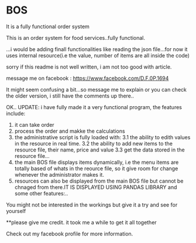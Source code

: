 # BOS
It is a fully functional order system


This is an order system for food services..fully functional.

...i would be adding finall functionalities like reading the json file...for now it uses internal resource(i.e the value, number of items are all inside the code)


sorry if this readme is not well written, i am not too good with article.

message me on facebook : https://www.facebook.com/D.F.0P.1694

It might seem confusing a bit...so message me to explain or you can check the older version, i still have the comments up there..

OK.. UPDATE:
i have fully made it a very functional program, the features include:

1. it can take order
2. process the order and makke the calculations
3. the administrative script is fully loaded with:
3.1 the ability to edith values in the resource in real time.
3.2 the ability to add new items to the resource file, their name, price and value
3.3 get the data stored in the resource file... 
4. the main BOS file displays items dynamically, i.e the menu items are totally based of whats in the reource file, so it give room for change whenever the administrator makes it.
5. resources can also be displayed from the main BOS  file but cannot be chnaged from there.IT IS DISPLAYED USING PANDAS LIBRARY
and some other features:..

You might not be interested in the workings but give it a try and see for yourself

**please give me credit. it took me a while to get it all together

Check out my facebook profile for more information.
